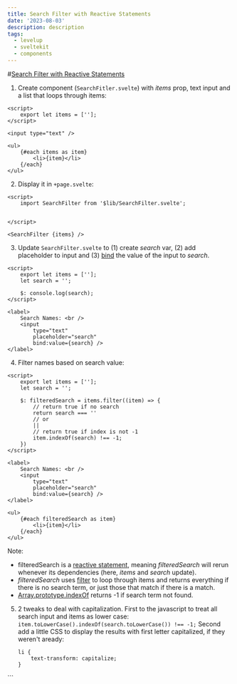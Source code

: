 ```yaml
---
title: Search Filter with Reactive Statements
date: '2023-08-03'
description: description
tags:
  - levelup
  - sveltekit
  - components
---
```

#[Search Filter with Reactive Statements](https://levelup.video/tutorials/building-svelte-components/search-filter-with-reactive-statements)

1. Create component (```SearchFitler.svelte```) with _items_ prop, text input and a list that loops through items:

```
<script>
	export let items = [''];
</script>

<input type="text" />

<ul>
	{#each items as item}
		<li>{item}</li>
	{/each}
</ul>
```

2. Display it in ```+page.svelte```:

```
<script>
	import SearchFilter from '$lib/SearchFilter.svelte';


</script>

<SearchFilter {items} />
```


3. Update ```SearchFilter.svelte``` to (1) create _search_ var, (2) add placeholder to input and (3) [bind](https://svelte.dev/docs/element-directives#bind-property) the value of the input to _search_.

```
<script>
	export let items = [''];
	let search = '';

    $: console.log(search);
</script>

<label>
	Search Names: <br />
	<input
        type="text"
        placeholder="search"
        bind:value={search} />
</label>
```

4. Filter names based on search value:

```
<script>
	export let items = [''];
	let search = '';

    $: filteredSearch = items.filter((item) => {
        // return true if no search
        return search === ''
        // or
        ||
        // return true if index is not -1
        item.indexOf(search) !== -1;
    })
</script>

<label>
	Search Names: <br />
	<input
        type="text"
        placeholder="search"
        bind:value={search} />
</label>

<ul>
	{#each filteredSearch as item}
		<li>{item}</li>
	{/each}
</ul>

```

Note:
- filteredSearch is a [reactive statement](https://svelte.dev/docs/svelte-components#script-3-$-marks-a-statement-as-reactive), meaning _filteredSearch_ will rerun whenever its dependencies (here, _items_ and _search_ update).
- _filteredSearch_ uses [filter](https://developer.mozilla.org/en-US/docs/Web/JavaScript/Reference/Global_Objects/Array/filter) to loop through items and returns everything if there is no search term, or just those that match if there is a match.
- [Array.prototype.indexOf](https://developer.mozilla.org/en-US/docs/Web/JavaScript/Reference/Global_Objects/Array/indexOf) returns -1 if search term not found.

5. 2 tweaks to deal with capitalization.
	First to the javascript to treat all search input and items as lower case: ```item.toLowerCase().indexOf(search.toLowerCase()) !== -1;```
	Second add a little CSS to display the results with first letter capitalized, if they weren't aready:
	```<style>
    li {
        text-transform: capitalize;
    }
</style>
```
